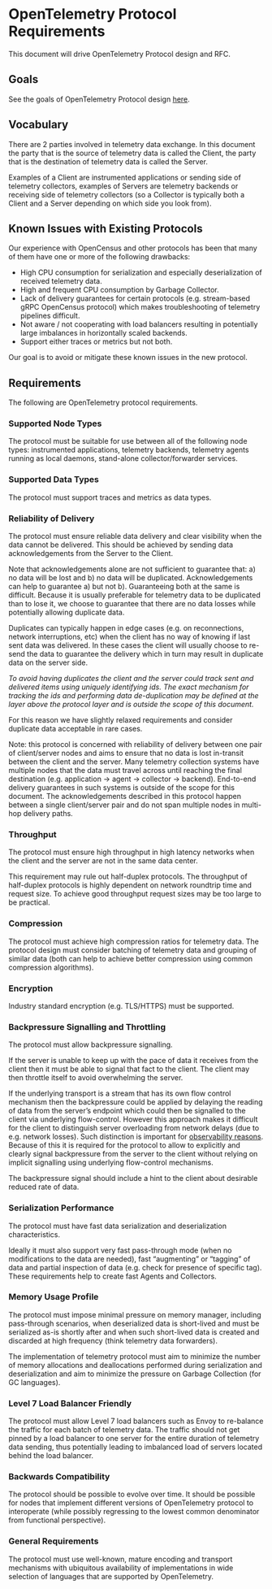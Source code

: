 <!--- Hugo front matter used to generate the website version of this page:
linkTitle: Requirements
--->

# OpenTelemetry Protocol Requirements

This document will drive OpenTelemetry Protocol design and RFC.

## Goals

See the goals of OpenTelemetry Protocol design [here](design-goals.md).

## Vocabulary

There are 2 parties involved in telemetry data exchange. In this document the party that is the source of telemetry data is called the Client, the party that is the destination of telemetry data is called the Server.

Examples of a Client are instrumented applications or sending side of telemetry collectors, examples of Servers are telemetry backends or receiving side of telemetry collectors (so a Collector is typically both a Client and a Server depending on which side you look from).

## Known Issues with Existing Protocols

Our experience with OpenCensus and other protocols has been that many of them have one or more of the following drawbacks:

- High CPU consumption for serialization and especially deserialization of received telemetry data.
- High and frequent CPU consumption by Garbage Collector.
- Lack of delivery guarantees for certain protocols (e.g. stream-based gRPC OpenCensus protocol) which makes troubleshooting of telemetry pipelines difficult.
- Not aware / not cooperating with load balancers resulting in potentially large imbalances in horizontally scaled backends.
- Support either traces or metrics but not both.

Our goal is to avoid or mitigate these known issues in the new protocol.

## Requirements

The following are OpenTelemetry protocol requirements.

### Supported Node Types

The protocol must be suitable for use between all of the following node types: instrumented applications, telemetry backends, telemetry agents running as local daemons, stand-alone collector/forwarder services.

### Supported Data Types

The protocol must support traces and metrics as data types.

### Reliability of Delivery

The protocol must ensure reliable data delivery and clear visibility when the data cannot be delivered. This should be achieved by sending data acknowledgements from the Server to the Client.

Note that acknowledgements alone are not sufficient to guarantee that: a) no data will be lost and b) no data will be duplicated. Acknowledgements can help to guarantee a) but not b). Guaranteeing both at the same is difficult. Because it is usually preferable for telemetry data to be duplicated than to lose it, we choose to guarantee that there are no data losses while potentially allowing duplicate data.

Duplicates can typically happen in edge cases (e.g. on reconnections, network interruptions, etc) when the client has no way of knowing if last sent data was delivered. In these cases the client will usually choose to re-send the data to guarantee the delivery which in turn may result in duplicate data on the server side.

_To avoid having duplicates the client and the server could track sent and delivered items using uniquely identifying ids. The exact mechanism for tracking the ids and performing data de-duplication may be defined at the layer above the protocol layer and is outside the scope of this document._

For this reason we have slightly relaxed requirements and consider duplicate data acceptable in rare cases.

Note: this protocol is concerned with reliability of delivery between one pair of client/server nodes and aims to ensure that no data is lost in-transit between the client and the server. Many telemetry collection systems have multiple nodes that the data must travel across until reaching the final destination (e.g. application -> agent -> collector -> backend). End-to-end delivery guarantees in such systems is outside of the scope for this document. The acknowledgements described in this protocol happen between a single client/server pair and do not span multiple nodes in multi-hop delivery paths.

### Throughput

The protocol must ensure high throughput in high latency networks when the client and the server are not in the same data center.

This requirement may rule out half-duplex protocols. The throughput of half-duplex protocols is highly dependent on network roundtrip time and request size. To achieve good throughput request sizes may be too large to be practical.

### Compression

The protocol must achieve high compression ratios for telemetry data. The protocol design must consider batching of telemetry data and grouping of similar data (both can help to achieve better compression using common compression algorithms).

### Encryption

Industry standard encryption (e.g. TLS/HTTPS) must be supported.

### Backpressure Signalling and Throttling

The protocol must allow backpressure signalling.

If the server is unable to keep up with the pace of data it receives from the client then it must be able to signal that fact to the client. The client may then throttle itself to avoid overwhelming the server.

If the underlying transport is a stream that has its own flow control mechanism then the backpressure could be applied by delaying the reading of data from the server’s endpoint which could then be signalled to the client via underlying flow-control. However this approach makes it difficult for the client to distinguish server overloading from network delays (due to e.g. network losses). Such distinction is important for [observability reasons](https://github.com/open-telemetry/opentelemetry-service/pull/188). Because of this it is required for the protocol to allow to explicitly and clearly signal backpressure from the server to the client without relying on implicit signalling using underlying flow-control mechanisms.

The backpressure signal should include a hint to the client about desirable reduced rate of data.

### Serialization Performance

The protocol must have fast data serialization and deserialization characteristics.

Ideally it must also support very fast pass-through mode (when no modifications to the data are needed), fast “augmenting” or “tagging” of data and partial inspection of data (e.g. check for presence of specific tag). These requirements help to create fast Agents and Collectors.

### Memory Usage Profile

The protocol must impose minimal pressure on memory manager, including pass-through scenarios, when deserialized data is short-lived and must be serialized as-is shortly after and when such short-lived data is created and discarded at high frequency (think telemetry data forwarders).

The implementation of telemetry protocol must aim to minimize the number of memory allocations and deallocations performed during serialization and deserialization and aim to minimize the pressure on Garbage Collection (for GC languages).

### Level 7 Load Balancer Friendly

The protocol must allow Level 7 load balancers such as Envoy to re-balance the traffic for each batch of telemetry data. The traffic should not get pinned by a load balancer to one server for the entire duration of telemetry data sending, thus potentially leading to imbalanced load of servers located behind the load balancer.

### Backwards Compatibility

The protocol should be possible to evolve over time. It should be possible for nodes that implement different versions of OpenTelemetry protocol to interoperate (while possibly regressing to the lowest common denominator from functional perspective).

### General Requirements

The protocol must use well-known, mature encoding and transport mechanisms with ubiquitous availability of implementations in wide selection of languages that are supported by OpenTelemetry.
